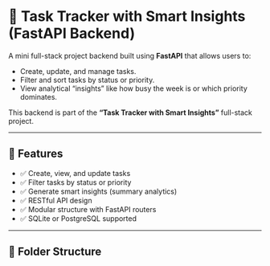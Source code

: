 # 🧠 Task Tracker with Smart Insights (FastAPI Backend)

A mini full-stack project backend built using **FastAPI** that allows users to:
- Create, update, and manage tasks.
- Filter and sort tasks by status or priority.
- View analytical “insights” like how busy the week is or which priority dominates.

This backend is part of the **“Task Tracker with Smart Insights”** full-stack project.

---

## 🚀 Features

- ✅ Create, view, and update tasks
- ✅ Filter tasks by status or priority
- ✅ Generate smart insights (summary analytics)
- ✅ RESTful API design
- ✅ Modular structure with FastAPI routers
- ✅ SQLite or PostgreSQL supported

---

## 🧱 Folder Structure

